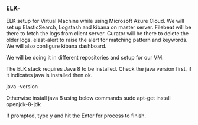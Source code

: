 ### ELK-

ELK setup for Virtual Machine while using Microsoft Azure Cloud. We will set up ElasticSearch, Logstash and kibana on master server. Filebeat will be there to fetch the logs from client server. Curator will be there to delete the older logs. elast-alert to raise the alert for matching pattern and keywords. We will also configure kibana dashboard.

We will be doing it in different repositories and setup for our VM. 



The ELK stack requires Java 8 to be installed. Check the java version first, if it indicates java is installed then ok.  

java -version

Otherwise install java 8 using below commands
 sudo apt-get install openjdk-8-jdk

If prompted, type y and hit the Enter for process to finish. 

